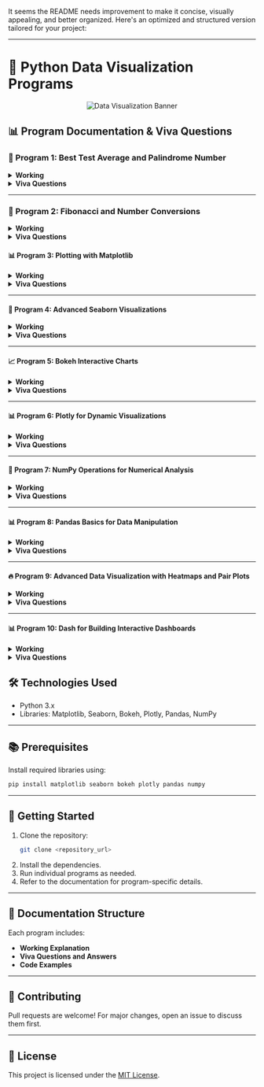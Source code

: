 It seems the README needs improvement to make it concise, visually appealing, and better organized. Here's an optimized and structured version tailored for your project: 

---

# 🎨 Python Data Visualization Programs
<p align="center">
  <img src="/api/placeholder/800/200" alt="Data Visualization Banner">
</p>

## 📊 Program Documentation & Viva Questions

### 🔢 Program 1: Best Test Average and Palindrome Number

<details>
<summary><b>Working</b></summary>

- Accepts three test marks, removes the lowest score, and calculates the average of the best two.  
- Checks if a number is a palindrome using string reversal.  
- Counts the occurrences of each digit in the number.  

</details>

<details>
<summary><b>Viva Questions</b></summary>

**Q1: How does `min()` help in finding the best two scores?**  
> It returns the lowest score, which is subtracted from the total to calculate the best two scores.

**Q2: What happens with non-numeric input?**  
> A `ValueError` is raised, which can be handled using a `try-except` block.

**Q3: Explain `number[::-1]` in palindrome checking.**  
> It uses string slicing with a step of `-1` to reverse the string.

**Q4: How does the digit counting dictionary work?**  
> Iterates through each character, checks if it's a digit, and maintains a count using a dictionary.

</details>

---

### 🔄 Program 2: Fibonacci and Number Conversions

<details>
<summary><b>Working</b></summary>

- Implements the Fibonacci sequence using recursion: `Fn = Fn-1 + Fn-2`.  
- Converts numbers between different bases (binary, octal, hexadecimal).

</details>

<details>
<summary><b>Viva Questions</b></summary>

**Q1: What are the base cases in Fibonacci recursion?**  
> `n=1` returns `0` and `n=2` returns `1` to avoid infinite recursion.

**Q2: Why use recursion instead of iteration?**  
> Recursion offers a cleaner implementation but is less efficient.

**Q3: Explain base 2 and base 8 conversions.**  
> Use `int(num, 2)` for binary and `int(num, 8)` for octal conversions.

**Q4: How does Python handle hexadecimal conversion?**  
> The `hex()` function converts an integer to a string with a `0x` prefix, using digits `0-9` and `a-f`.

</details>


#### 📊 Program 3: Plotting with Matplotlib
<details>
<summary><b>Working</b></summary>

- Creates static visualizations using Matplotlib.
- Examples include bar charts, pie charts, line plots, and scatter plots.
- Allows customization of titles, axes, labels, and legends.

</details>

<details>
<summary><b>Viva Questions</b></summary>

**Q1: What is Matplotlib?**  
> A Python library for creating static, animated, and interactive visualizations.

**Q2: How do you plot a bar chart?**  
> Use `plt.bar(x, y)` where `x` is the category and `y` is the value.

**Q3: Explain the use of `plt.show()`.**  
> It displays the plotted figure on the screen.

**Q4: How do you save a plot as an image?**  
> Use `plt.savefig('filename.png')`.

</details>

---

#### 🎨 Program 4: Advanced Seaborn Visualizations
<details>
<summary><b>Working</b></summary>

- Enhances Matplotlib with high-level plotting functions.
- Includes categorical plots (e.g., box plots, violin plots) and relational plots (e.g., scatter plots, line plots).
- Offers built-in themes for better aesthetics.

</details>

<details>
<summary><b>Viva Questions</b></summary>

**Q1: What makes Seaborn different from Matplotlib?**  
> Seaborn simplifies statistical plotting and provides better aesthetics out-of-the-box.

**Q2: How do you create a heatmap?**  
> Use `sns.heatmap(data, annot=True)` where `data` is a 2D dataset.

**Q3: What is the purpose of `sns.set_theme()`?**  
> It customizes the overall style of plots.

**Q4: How do you display relationships in a dataset?**  
> Use `sns.pairplot(data)` to show pairwise relationships.

</details>

---

#### 📈 Program 5: Bokeh Interactive Charts
<details>
<summary><b>Working</b></summary>

- Creates interactive visualizations with zoom, pan, and tooltips.
- Generates web-ready visualizations with minimal code.
- Supports features like linked brushing and hover tools.

</details>

<details>
<summary><b>Viva Questions</b></summary>

**Q1: What is Bokeh?**  
> A library for creating interactive, browser-based visualizations.

**Q2: How do you create a simple line chart in Bokeh?**  
> Use `figure()` to create a canvas, then `line(x, y)` to add the chart.

**Q3: What are tooltips in Bokeh?**  
> Tooltips display additional information when hovering over chart elements.

**Q4: How do you embed a Bokeh chart in an HTML file?**  
> Use `output_file('filename.html')` and `save()`.

</details>

---

#### 📊 Program 6: Plotly for Dynamic Visualizations
<details>
<summary><b>Working</b></summary>

- Creates dynamic, web-ready visualizations.
- Examples include 3D plots, bubble charts, and choropleth maps.
- Integrates seamlessly with Dash for dashboards.

</details>

<details>
<summary><b>Viva Questions</b></summary>

**Q1: What is Plotly?**  
> A library for creating interactive, high-quality visualizations.

**Q2: How do you create a scatter plot?**  
> Use `plotly.express.scatter(data, x='column1', y='column2')`.

**Q3: What file formats can Plotly export?**  
> HTML, PNG, and PDF, among others.

**Q4: How does Plotly differ from Bokeh?**  
> Plotly focuses on ease of use and rich visuals, while Bokeh emphasizes custom interactivity.

</details>

---

#### 🧮 Program 7: NumPy Operations for Numerical Analysis
<details>
<summary><b>Working</b></summary>

- Performs numerical computations efficiently.
- Handles multidimensional arrays, mathematical functions, and linear algebra operations.

</details>

<details>
<summary><b>Viva Questions</b></summary>

**Q1: What is NumPy?**  
> A Python library for numerical computing with support for arrays and matrices.

**Q2: How do you create an array?**  
> Use `numpy.array([1, 2, 3])`.

**Q3: What is broadcasting in NumPy?**  
> It enables element-wise operations on arrays of different shapes.

**Q4: How do you find the mean of an array?**  
> Use `numpy.mean(array)`.

</details>

---

#### 📊 Program 8: Pandas Basics for Data Manipulation
<details>
<summary><b>Working</b></summary>

- Processes structured data using DataFrames and Series.
- Offers tools for data cleaning, aggregation, and analysis.

</details>

<details>
<summary><b>Viva Questions</b></summary>

**Q1: What is a DataFrame?**  
> A 2D labeled data structure in Pandas.

**Q2: How do you read a CSV file?**  
> Use `pandas.read_csv('filename.csv')`.

**Q3: What is the difference between `loc` and `iloc`?**  
> `loc` uses labels, while `iloc` uses integer-based indexing.

**Q4: How do you handle missing data?**  
> Use `fillna()` to replace missing values or `dropna()` to remove them.

</details>

---

#### 🔥 Program 9: Advanced Data Visualization with Heatmaps and Pair Plots
<details>
<summary><b>Working</b></summary>

- Visualizes data correlations using heatmaps.
- Displays pairwise relationships in data using pair plots.

</details>

<details>
<summary><b>Viva Questions</b></summary>

**Q1: How do you generate a heatmap?**  
> Use `sns.heatmap(data, annot=True, cmap='coolwarm')`.

**Q2: What are pair plots used for?**  
> They show relationships between multiple variables in a dataset.

**Q3: What is the significance of the `cmap` parameter?**  
> It specifies the color palette for the visualization.

**Q4: How do you adjust plot size?**  
> Use the `figsize` parameter in Matplotlib.

</details>

---

#### 📊 Program 10: Dash for Building Interactive Dashboards
<details>
<summary><b>Working</b></summary>

- Dash integrates Python with web applications to create interactive dashboards.
- Displays real-time data with components like sliders, dropdowns, and graphs.

</details>

<details>
<summary><b>Viva Questions</b></summary>

**Q1: What is Dash?**  
> A Python framework for building interactive web dashboards.

**Q2: How do you start a Dash application?**  
> Use `Dash(__name__)` to initialize the app and `run_server()` to run it.

**Q3: How are callbacks used in Dash?**  
> Callbacks dynamically update dashboard components based on user interaction.

**Q4: What is the role of the `dcc.Graph` component?**  
> It displays interactive graphs in a Dash application.

</details>


## 🛠️ Technologies Used
- Python 3.x  
- Libraries: Matplotlib, Seaborn, Bokeh, Plotly, Pandas, NumPy  

---

## 📚 Prerequisites

Install required libraries using:  
```bash
pip install matplotlib seaborn bokeh plotly pandas numpy
```

---

## 🚀 Getting Started
1. Clone the repository:  
   ```bash
   git clone <repository_url>
   ```
2. Install the dependencies.  
3. Run individual programs as needed.  
4. Refer to the documentation for program-specific details.

---

## 📖 Documentation Structure
Each program includes:  
- **Working Explanation**  
- **Viva Questions and Answers**  
- **Code Examples**  

---

## 🤝 Contributing
Pull requests are welcome! For major changes, open an issue to discuss them first.

---

## 📝 License
This project is licensed under the [MIT License](https://choosealicense.com/licenses/mit/).

